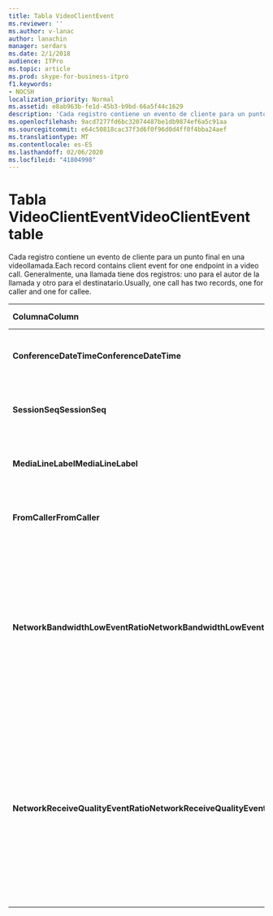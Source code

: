 ```yaml
---
title: Tabla VideoClientEvent
ms.reviewer: ''
ms.author: v-lanac
author: lanachin
manager: serdars
ms.date: 2/1/2018
audience: ITPro
ms.topic: article
ms.prod: skype-for-business-itpro
f1.keywords:
- NOCSH
localization_priority: Normal
ms.assetid: e8ab963b-fe1d-45b3-b9bd-66a5f44c1629
description: 'Cada registro contiene un evento de cliente para un punto final en una videollamada. Generalmente, una llamada tiene dos registros: uno para el autor de la llamada y otro para el destinatario.'
ms.openlocfilehash: 9acd7277fd6bc32074487be1db9874ef6a5c91aa
ms.sourcegitcommit: e64c50818cac37f3d6f0f96d0d4ff0f4bba24aef
ms.translationtype: MT
ms.contentlocale: es-ES
ms.lasthandoff: 02/06/2020
ms.locfileid: "41804998"
---
```

# <a name="videoclientevent-table"></a><span data-ttu-id="bab54-104">Tabla VideoClientEvent</span><span class="sxs-lookup"><span data-stu-id="bab54-104">VideoClientEvent table</span></span>
 
<span data-ttu-id="bab54-105">Cada registro contiene un evento de cliente para un punto final en una videollamada.</span><span class="sxs-lookup"><span data-stu-id="bab54-105">Each record contains client event for one endpoint in a video call.</span></span> <span data-ttu-id="bab54-106">Generalmente, una llamada tiene dos registros: uno para el autor de la llamada y otro para el destinatario.</span><span class="sxs-lookup"><span data-stu-id="bab54-106">Usually, one call has two records, one for caller and one for callee.</span></span>
  
|<span data-ttu-id="bab54-107">**Columna**</span><span class="sxs-lookup"><span data-stu-id="bab54-107">**Column**</span></span>|<span data-ttu-id="bab54-108">**Tipo de datos**</span><span class="sxs-lookup"><span data-stu-id="bab54-108">**Data Type**</span></span>|<span data-ttu-id="bab54-109">**Clave o índice**</span><span class="sxs-lookup"><span data-stu-id="bab54-109">**Key/Index**</span></span>|<span data-ttu-id="bab54-110">**Detalles**</span><span class="sxs-lookup"><span data-stu-id="bab54-110">**Details**</span></span>|
|:-----|:-----|:-----|:-----|
|<span data-ttu-id="bab54-111">**ConferenceDateTime**</span><span class="sxs-lookup"><span data-stu-id="bab54-111">**ConferenceDateTime**</span></span> <br/> |<span data-ttu-id="bab54-112">datetime</span><span class="sxs-lookup"><span data-stu-id="bab54-112">datetime</span></span>  <br/> |<span data-ttu-id="bab54-113">Primary</span><span class="sxs-lookup"><span data-stu-id="bab54-113">Primary</span></span>  <br/> |<span data-ttu-id="bab54-114">Se hace referencia a ella desde la [tabla MediaLine](medialine-0.md).</span><span class="sxs-lookup"><span data-stu-id="bab54-114">Referenced from the [MediaLine table](medialine-0.md).</span></span>  <br/> |
|<span data-ttu-id="bab54-115">**SessionSeq**</span><span class="sxs-lookup"><span data-stu-id="bab54-115">**SessionSeq**</span></span> <br/> |<span data-ttu-id="bab54-116">int</span><span class="sxs-lookup"><span data-stu-id="bab54-116">int</span></span>  <br/> |<span data-ttu-id="bab54-117">Primary</span><span class="sxs-lookup"><span data-stu-id="bab54-117">Primary</span></span>  <br/> |<span data-ttu-id="bab54-118">Se hace referencia a ella desde la [tabla MediaLine](medialine-0.md).</span><span class="sxs-lookup"><span data-stu-id="bab54-118">Referenced from the [MediaLine table](medialine-0.md).</span></span>  <br/> |
|<span data-ttu-id="bab54-119">**MediaLineLabel**</span><span class="sxs-lookup"><span data-stu-id="bab54-119">**MediaLineLabel**</span></span> <br/> |<span data-ttu-id="bab54-120">tinyint</span><span class="sxs-lookup"><span data-stu-id="bab54-120">tinyint</span></span>  <br/> |<span data-ttu-id="bab54-121">Primary</span><span class="sxs-lookup"><span data-stu-id="bab54-121">Primary</span></span>  <br/> |<span data-ttu-id="bab54-122">Se hace referencia a ella desde la [tabla MediaLine](medialine-0.md).</span><span class="sxs-lookup"><span data-stu-id="bab54-122">Referenced from the [MediaLine table](medialine-0.md).</span></span>  <br/> |
|<span data-ttu-id="bab54-123">**FromCaller**</span><span class="sxs-lookup"><span data-stu-id="bab54-123">**FromCaller**</span></span> <br/> |<span data-ttu-id="bab54-124">bit</span><span class="sxs-lookup"><span data-stu-id="bab54-124">bit</span></span>  <br/> |<span data-ttu-id="bab54-125">Primary</span><span class="sxs-lookup"><span data-stu-id="bab54-125">Primary</span></span>  <br/> |<span data-ttu-id="bab54-126">0: datos del destinatario de la llamada</span><span class="sxs-lookup"><span data-stu-id="bab54-126">0: Callee's data</span></span>  <br/> <span data-ttu-id="bab54-127">1: datos del autor de la llamada</span><span class="sxs-lookup"><span data-stu-id="bab54-127">1: Caller's data</span></span>  <br/> |
|<span data-ttu-id="bab54-128">**NetworkBandwidthLowEventRatio**</span><span class="sxs-lookup"><span data-stu-id="bab54-128">**NetworkBandwidthLowEventRatio**</span></span> <br/> || <br/> |<span data-ttu-id="bab54-129">Porcentaje de sesión el evento LowBandwidth se activó por el estado "incorrecto".</span><span class="sxs-lookup"><span data-stu-id="bab54-129">Percentage of session the LowBandwidth event was fired for 'Bad' state.</span></span> <span data-ttu-id="bab54-130">El ancho de banda disponible es insuficiente para una experiencia de voz aceptable.</span><span class="sxs-lookup"><span data-stu-id="bab54-130">The available bandwidth is insufficient for an acceptable voice experience.</span></span>  <br/> |
|<span data-ttu-id="bab54-131">**NetworkReceiveQualityEventRatio**</span><span class="sxs-lookup"><span data-stu-id="bab54-131">**NetworkReceiveQualityEventRatio**</span></span> <br/> || <br/> |<span data-ttu-id="bab54-132">Porcentaje de sesión el evento ReceiveSendQuality se activó por el estado "incorrecto".</span><span class="sxs-lookup"><span data-stu-id="bab54-132">Percentage of session the ReceiveSendQuality event was fired for 'Bad' state.</span></span>  <br/> <span data-ttu-id="bab54-133">La calidad de la red en términos de vibración o pérdida de paquetes es grave y afecta la calidad de audio que se recibe.</span><span class="sxs-lookup"><span data-stu-id="bab54-133">Network quality in terms of jitter or packet loss is severe and impacts the quality of audio being received.</span></span>  <br/> |
   

